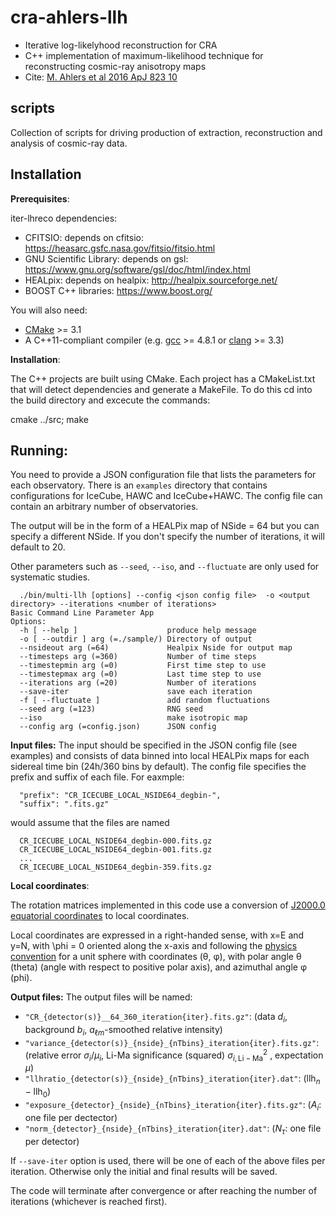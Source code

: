 # cra-ahlers-llh
* Iterative log-likelyhood reconstruction for CRA
* C++ implementation of maximum-likelihood technique for reconstructing cosmic-ray anisotropy maps
* Cite: [M. Ahlers et al 2016 ApJ 823 10](http://iopscience.iop.org/article/10.3847/0004-637X/823/1/10)

## scripts
Collection of scripts for driving production of extraction, reconstruction and analysis of cosmic-ray data.


## Installation


**Prerequisites**:

iter-lhreco dependencies:

* CFITSIO: depends on cfitsio: https://heasarc.gsfc.nasa.gov/fitsio/fitsio.html 
* GNU Scientific Library: depends on gsl: https://www.gnu.org/software/gsl/doc/html/index.html
* HEALpix: depends on healpix: http://healpix.sourceforge.net/
* BOOST C++ libraries: https://www.boost.org/

You will also need:

* [CMake](https://cmake.org) >= 3.1
* A C++11-compliant compiler (e.g. [gcc](https://gcc.gnu.org) >= 4.8.1 or [clang](https://clang.llvm.org) >= 3.3)


**Installation**:

The C++ projects are built using CMake.
Each project has a CMakeList.txt that will detect dependencies and generate a MakeFile. To do this cd into the build directory and excecute the commands:

  cmake ../src;
  make


## Running:

You need to provide a JSON configuration file that lists the parameters for each observatory. There is an ``examples`` directory that contains configurations for IceCube, HAWC and IceCube+HAWC. The config file can contain an arbitrary number of observatories. 

The output will be in the form of a HEALPix map of NSide = 64 but you can specify a different NSide. If you don't specify the number of iterations, it will default to 20. 

Other parameters such as ``--seed``, ``--iso``, and ``--fluctuate`` are only used for systematic studies.

````{verbatim}
  ./bin/multi-llh [options] --config <json config file>  -o <output directory> --iterations <number of iterations> 
Basic Command Line Parameter App
Options:
  -h [ --help ]                    produce help message
  -o [ --outdir ] arg (=./sample/) Directory of output
  --nsideout arg (=64)             Healpix Nside for output map
  --timesteps arg (=360)           Number of time steps
  --timestepmin arg (=0)           First time step to use
  --timestepmax arg (=0)           Last time step to use
  --iterations arg (=20)           Number of iterations
  --save-iter                      save each iteration
  -f [ --fluctuate ]               add random fluctuations
  --seed arg (=123)                RNG seed
  --iso                            make isotropic map
  --config arg (=config.json)      JSON config
````

**Input files:**
The input should be specified in the JSON config file (see examples) and consists of data binned into local HEALPix maps for each sidereal time bin (24h/360 bins by default). The config file specifies the prefix and suffix of each file. For eaxmple:

````{verbatim}
  "prefix": "CR_ICECUBE_LOCAL_NSIDE64_degbin-",
  "suffix": ".fits.gz"
````
would assume that the files are named 
````{verbatim}
  CR_ICECUBE_LOCAL_NSIDE64_degbin-000.fits.gz
  CR_ICECUBE_LOCAL_NSIDE64_degbin-001.fits.gz
  ...
  CR_ICECUBE_LOCAL_NSIDE64_degbin-359.fits.gz
````

**Local coordinates**:

The rotation matrices implemented in this code use a conversion of [J2000.0 equatorial coordinates](http://en.wikipedia.org/wiki/Epoch_(astronomy)) to local coordinates.

Local coordinates are expressed in a right-handed sense, with x=E and y=N, with \phi = 0 oriented along the x-axis and following 
the [physics convention](https://en.wikipedia.org/wiki/Spherical_coordinate_system) for a unit sphere with coordinates (θ, φ), with polar angle θ (theta) (angle with respect to positive polar axis), and azimuthal angle φ (phi).


**Output files:**
The output files will be named:
* ```"CR_{detector(s)}__64_360_iteration{iter}.fits.gz"```: (data $d_i$, background $b_i$, $a_{\ell m}$-smoothed relative intensity)
* ```"variance_{detector(s)}_{nside}_{nTbins}_iteration{iter}.fits.gz"```: (relative error $\sigma_i/\mu_i$, Li-Ma significance (squared) $\sigma^2_{i,\mathrm{Li-Ma}}$ , expectation $\mu$)
* ```"llhratio_{detector(s)}_{nside}_{nTbins}_iteration{iter}.dat"```: ($\mathrm{llh}_n - \mathrm{llh}_0$)
* ```"exposure_{detector}_{nside}_{nTbins}_iteration{iter}.fits.gz"```: ($A_i$: one file per dectector)
* ```"norm_{detector}_{nside}_{nTbins}_iteration{iter}.dat"```: (<math>$N_\tau$</math>: one file per detector)

If ```--save-iter``` option is used, there will be one of each of the above files per iteration. Otherwise only the initial and final results will be saved.

The code will terminate after convergence or after reaching the number of
iterations (whichever is reached first). 
